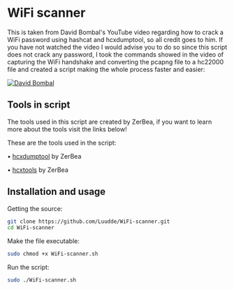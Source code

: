 # WiFi scanner
This is taken from David Bombal's YouTube video regarding how to crack a WiFi password using hashcat and hcxdumptool, so all credit goes to him. If you have not watched the video I would advise you to do so since this script does not crack any password, I took the commands showed in the video of capturing the WiFi handshake and converting the pcapng file to a hc22000 file and created a script making the whole process faster and easier:

[![David Bombal](https://img.youtube.com/vi/Usw0IlGbkC4/0.jpg)](https://www.youtube.com/watch?v=Usw0IlGbkC4)

## Tools in script
<p>The tools used in this script are created by ZerBea, if you want to learn more about the tools visit the links below!</p>
<p>These are the tools used in the script:</p>

   • [hcxdumptool](https://github.com/ZerBea/hcxdumptool) by ZerBea
 
   • [hcxtools](https://github.com/ZerBea/hcxtools) by ZerBea

## Installation and usage
Getting the source:
```bash
git clone https://github.com/Luudde/WiFi-scanner.git
cd WiFi-scanner
```
Make the file executable:
```bash
sudo chmod +x WiFi-scanner.sh
```
Run the script:
```bash
sudo ./WiFi-scanner.sh
```



